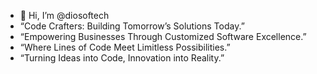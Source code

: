 - 👋 Hi, I’m @diosoftech
- “Code Crafters: Building Tomorrow’s Solutions Today.”
- “Empowering Businesses Through Customized Software Excellence.”
- “Where Lines of Code Meet Limitless Possibilities.”
- “Turning Ideas into Code, Innovation into Reality.”

<!---
diosoftech/diosoftech is a ✨ special ✨ repository because its `README.md` (this file) appears on your GitHub profile.
You can click the Preview link to take a look at your changes.
--->
